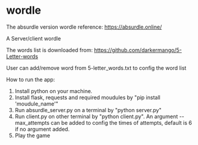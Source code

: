 # wordle
The absurdle version wordle
reference: https://absurdle.online/

A Server/client wordle

The words list is downloaded from:
https://github.com/darkermango/5-Letter-words

User can add/remove word from 5-letter_words.txt to config the word list

How to run the app:
1. Install python on your machine.
2. Install flask, requests and required moudules by "pip install 'moudule_name'"
3. Run absurdle_server.py on a terminal by "python server.py"
4. Run client.py on other terminal by "python client.py". An argument --max_attempts can be added to config the times of attempts, default is 6 if no argument added.
5. Play the game



